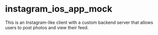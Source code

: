 # instagram_ios_app_mock
This is an Instagram-like client with a custom backend server that allows users to post photos and view their feed.
